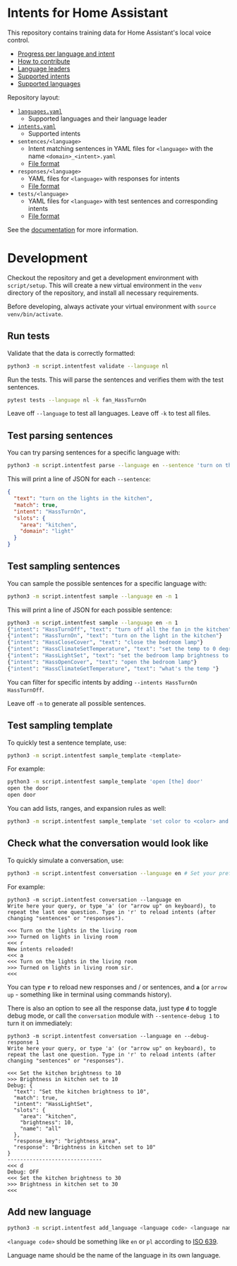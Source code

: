 # Intents for Home Assistant

This repository contains training data for Home Assistant's local voice control.

- [Progress per language and intent](https://home-assistant.github.io/intents/)
- [How to contribute](https://developers.home-assistant.io/docs/voice/intent-recognition/contributing/)
- [Language leaders](https://developers.home-assistant.io/docs/voice/language-leaders/)
- [Supported intents](https://developers.home-assistant.io/docs/intent_builtin)
- [Supported languages](https://developers.home-assistant.io/docs/voice/intent-recognition/supported-languages)

Repository layout:

- [`languages.yaml`](languages.yaml)
  - Supported languages and their language leader
- [`intents.yaml`](intents.yaml)
  - Supported intents
- `sentences/<language>`
  - Intent matching sentences in YAML files for `<language>` with the name `<domain>_<intent>.yaml`
  - [File format](https://developers.home-assistant.io/docs/voice/intent-recognition/template-sentence-syntax/)
- `responses/<language>`
  - YAML files for `<language>` with responses for intents
  - [File format](https://developers.home-assistant.io/docs/voice/intent-recognition/test-syntax/)
- `tests/<language>`
  - YAML files for `<language>` with test sentences and corresponding intents
  - [File format](tests/README.md#file-format)

See the [documentation](docs/README.md) for more information.

# Development

Checkout the repository and get a development environment with `script/setup`. This will create a new virtual environment in the `venv` directory of the repository, and install all necessary requirements.

Before developing, always activate your virtual environment with `source venv/bin/activate`.

## Run tests

Validate that the data is correctly formatted:

```sh
python3 -m script.intentfest validate --language nl
```

Run the tests. This will parse the sentences and verifies them with the test sentences.

```sh
pytest tests --language nl -k fan_HassTurnOn
```

Leave off `--language` to test all languages. Leave off `-k` to test all files.

## Test parsing sentences

You can try parsing sentences for a specific language with:

```sh
python3 -m script.intentfest parse --language en --sentence 'turn on the lights in the kitchen'
```

This will print a line of JSON for each `--sentence`:

```json
{
  "text": "turn on the lights in the kitchen",
  "match": true,
  "intent": "HassTurnOn",
  "slots": {
    "area": "kitchen",
    "domain": "light"
  }
}
```

## Test sampling sentences

You can sample the possible sentences for a specific language with:

```sh
python3 -m script.intentfest sample --language en -n 1
```

This will print a line of JSON for each possible sentence:

```sh
python3 -m script.intentfest sample --language en -n 1
{"intent": "HassTurnOff", "text": "turn off all the fan in the kitchen"}
{"intent": "HassTurnOn", "text": "turn on the light in the kitchen"}
{"intent": "HassCloseCover", "text": "close the bedroom lamp"}
{"intent": "HassClimateSetTemperature", "text": "set the temp to 0 degrees celsius"}
{"intent": "HassLightSet", "text": "set the bedroom lamp brightness to 0 percent"}
{"intent": "HassOpenCover", "text": "open the bedroom lamp"}
{"intent": "HassClimateGetTemperature", "text": "what's the temp "}
```

You can filter for specific intents by adding `--intents HassTurnOn HassTurnOff`.

Leave off `-n` to generate all possible sentences.

## Test sampling template

To quickly test a sentence template, use:

```sh
python3 -m script.intentfest sample_template <template>
```

For example:

```sh
python3 -m script.intentfest sample_template 'open [the] door'
open the door
open door
```

You can add lists, ranges, and expansion rules as well:

```sh
python3 -m script.intentfest sample_template 'set color to <color> and brightness to {brightness}' --values color red green --range brightness 1 2 --rule color '[the] {color}'
```

## Check what the conversation would look like

To quickly simulate a conversation, use:

```sh
python3 -m script.intentfest conversation --language en # Set your preferred language
```

For example:

```
python3 -m script.intentfest conversation --language en
Write here your query, or type 'a' (or "arrow up" on keyboard), to repeat the last one question. Type in 'r' to reload intents (after changing "sentences" or "responses").

<<< Turn on the lights in the living room
>>> Turned on lights in living room
<<< r
New intents reloaded!
<<< a
<<< Turn on the lights in the living room
>>> Turned on lights in living room sir.
<<<
```

You can type **`r`** to reload new responses and / or sentences, and **`a`** (or `arrow up` - something like in terminal using commands history).

There is also an option to see all the response data, just type **`d`** to toggle debug mode, or call the `conversation` module with `--sentence-debug 1` to turn it on immediately:

```
python3 -m script.intentfest conversation --language en --debug-response 1
Write here your query, or type 'a' (or "arrow up" on keyboard), to repeat the last one question. Type in 'r' to reload intents (after changing "sentences" or "responses").

<<< Set the kitchen brightness to 10
>>> Brightness in kitchen set to 10
Debug: {
  "text": "Set the kitchen brightness to 10",
  "match": true,
  "intent": "HassLightSet",
  "slots": {
    "area": "kitchen",
    "brightness": 10,
    "name": "all"
  },
  "response_key": "brightness_area",
  "response": "Brightness in kitchen set to 10"
}
------------------------------
<<< d
Debug: OFF
<<< Set the kitchen brightness to 30
>>> Brightness in kitchen set to 30
<<<
```

## Add new language

```sh
python3 -m script.intentfest add_language <language code> <language name>
```

`<language code>` should be something like `en` or `pl` according to [ISO 639](https://en.wikipedia.org/wiki/List_of_ISO_639-1_codes).

Language name should be the name of the language in its own language.
